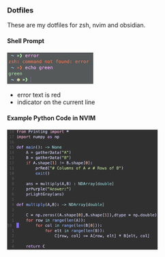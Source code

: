 ### Dotfiles
These are my dotfiles for zsh, nvim and obsidian.

#### Shell Prompt
<img style="width:40%;" src="./images/prompt.jpg" />

- error text is red
- indicator on the current line

#### Example Python Code in NVIM
<img style="width:70%;" src="./images/pythoninnvim.jpg" />
